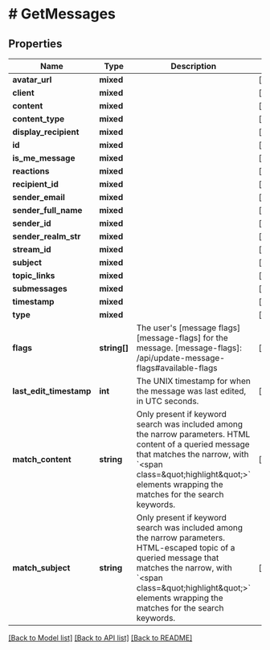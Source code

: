 # # GetMessages

## Properties

Name | Type | Description | Notes
------------ | ------------- | ------------- | -------------
**avatar_url** | **mixed** |  | [optional]
**client** | **mixed** |  | [optional]
**content** | **mixed** |  | [optional]
**content_type** | **mixed** |  | [optional]
**display_recipient** | **mixed** |  | [optional]
**id** | **mixed** |  | [optional]
**is_me_message** | **mixed** |  | [optional]
**reactions** | **mixed** |  | [optional]
**recipient_id** | **mixed** |  | [optional]
**sender_email** | **mixed** |  | [optional]
**sender_full_name** | **mixed** |  | [optional]
**sender_id** | **mixed** |  | [optional]
**sender_realm_str** | **mixed** |  | [optional]
**stream_id** | **mixed** |  | [optional]
**subject** | **mixed** |  | [optional]
**topic_links** | **mixed** |  | [optional]
**submessages** | **mixed** |  | [optional]
**timestamp** | **mixed** |  | [optional]
**type** | **mixed** |  | [optional]
**flags** | **string[]** | The user&#39;s [message flags][message-flags] for the message.  [message-flags]: /api/update-message-flags#available-flags | [optional]
**last_edit_timestamp** | **int** | The UNIX timestamp for when the message was last edited, in UTC seconds. | [optional]
**match_content** | **string** | Only present if keyword search was included among the narrow parameters. HTML content of a queried message that matches the narrow, with &#x60;&lt;span class&#x3D;\&quot;highlight\&quot;&gt;&#x60; elements wrapping the matches for the search keywords. | [optional]
**match_subject** | **string** | Only present if keyword search was included among the narrow parameters. HTML-escaped topic of a queried message that matches the narrow, with &#x60;&lt;span class&#x3D;\&quot;highlight\&quot;&gt;&#x60; elements wrapping the matches for the search keywords. | [optional]

[[Back to Model list]](../../README.md#models) [[Back to API list]](../../README.md#endpoints) [[Back to README]](../../README.md)
